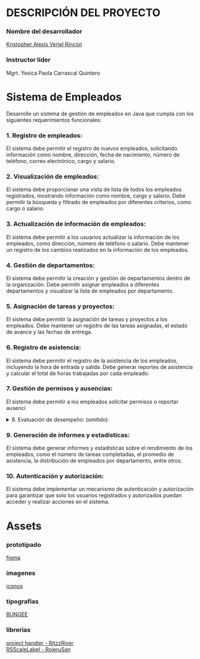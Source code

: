 # DESCRIPCIÓN DEL PROYECTO

### Nombre del desarrollador
[Kristopher Alexis Verjel Rincón](mailto:christian.verjel@soy.sena.edu.co)

### Instructor líder
Mgrt. Yesica Paola Carrascal Quintero



# Sistema de Empleados

Desarrolle un sistema de gestión de empleados en Java que cumpla con los siguientes requerimientos funcionales:

### 1. Registro de empleados:
El sistema debe permitir el registro de nuevos empleados, solicitando información como nombre, dirección, fecha de nacimiento, número de teléfono, correo electrónico, cargo y salario.

### 2. Visualización de empleados:
El sistema debe proporcionar una vista de lista de todos los empleados registrados, mostrando información como nombre, cargo y salario. Debe permitir la búsqueda y filtrado de empleados por diferentes criterios, como cargo o salario.

### 3. Actualización de información de empleados:
El sistema debe permitir a los usuarios actualizar la información de los empleados, como dirección, número de teléfono o salario. Debe mantener un registro de los cambios realizados en la información de los empleados.

### 4. Gestión de departamentos:
El sistema debe permitir la creación y gestión de departamentos dentro de la organización. Debe permitir asignar empleados a diferentes departamentos y visualizar la lista de empleados por departamento.

### 5. Asignación de tareas y proyectos:
El sistema debe permitir la asignación de tareas y proyectos a los empleados. Debe mantener un registro de las tareas asignadas, el estado de avance y las fechas de entrega.

### 6. Registro de asistencia:
El sistema debe permitir el registro de la asistencia de los empleados, incluyendo la hora de entrada y salida. Debe generar reportes de asistencia y calcular el total de horas trabajadas por cada empleado.

### 7. Gestión de permisos y ausencias:
El sistema debe permitir a los empleados solicitar permisos o reportar ausenci

<details>
  <summary>8. Evaluación de desempeño: (omitido)</summary>
  El sistema debe permitir realizar evaluaciones periódicas del desempeño de los empleados. Debe permitir la creación de criterios de evaluación, asignar puntuaciones y generar informes de desempeño individual y grupal.
</details>

### 9. Generación de informes y estadísticas:
El sistema debe generar informes y estadísticas sobre el rendimiento de los empleados, como el número de tareas completadas, el promedio de asistencia, la distribución de empleados por departamento, entre otros.

### 10. Autenticación y autorización:
El sistema debe implementar un mecanismo de autenticación y autorización para garantizar que solo los usuarios registrados y autorizados puedan acceder y realizar acciones en el sistema.



# Assets
### prototipado
[figma](https://www.figma.com/proto/NvR5mXWVP5miLtQlZYLYRy/Untitled?node-id=1-2&t=OZ5Wwr5xMCDCCAeD-1&scaling=scale-down&content-scaling=fixed&page-id=0%3A1&starting-point-node-id=1%3A2)

### imagenes
[iconos](https://boxicons.com/)

### tipografias
[BUNGEE](https://fonts.google.com/specimen/Bungee)

### librerias
[project handler - RitzzRiver](https://github.com/RitzzRiver/Project-handler)<br>
[RSScaleLabel - RojeruSan](https://www.youtube.com/watch?v=iytTN_mzra4)
